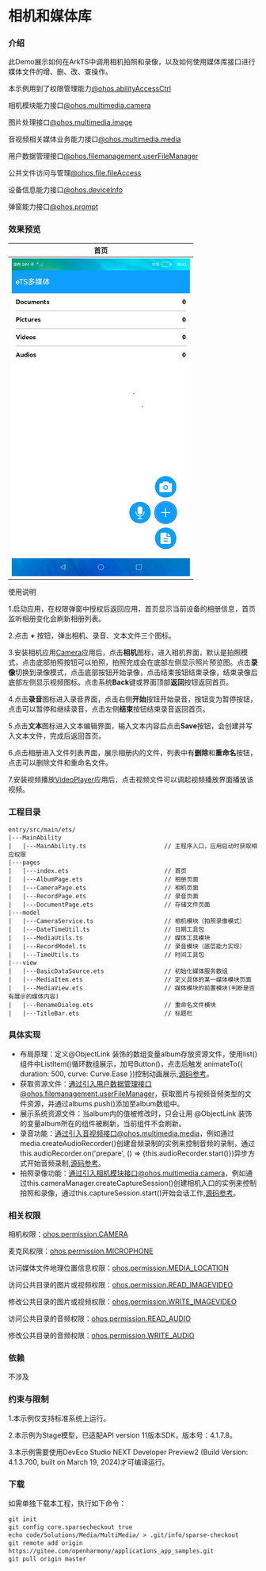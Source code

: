# 相机和媒体库

### 介绍

此Demo展示如何在ArkTS中调用相机拍照和录像，以及如何使用媒体库接口进行媒体文件的增、删、改、查操作。

本示例用到了权限管理能力[@ohos.abilityAccessCtrl](https://gitee.com/openharmony/docs/blob/master/zh-cn/application-dev/reference/apis-ability-kit/js-apis-abilityAccessCtrl.md )

相机模块能力接口[@ohos.multimedia.camera](https://gitee.com/openharmony/docs/blob/master/zh-cn/application-dev/reference/apis-camera-kit/js-apis-camera.md )

图片处理接口[@ohos.multimedia.image](https://gitee.com/openharmony/docs/blob/master/zh-cn/application-dev/reference/apis-image-kit/js-apis-image.md )

音视频相关媒体业务能力接口[@ohos.multimedia.media](https://gitee.com/openharmony/docs/blob/master/zh-cn/application-dev/reference/apis-media-kit/js-apis-media.md )

用户数据管理接口[@ohos.filemanagement.userFileManager](https://gitee.com/openharmony/docs/blob/master/zh-cn/application-dev/reference/apis-core-file-kit/js-apis-userFileManager-sys.md )

公共文件访问与管理[@ohos.file.fileAccess](https://gitee.com/openharmony/docs/blob/master/zh-cn/application-dev/reference/apis-core-file-kit/js-apis-fileAccess-sys.md )

设备信息能力接口[@ohos.deviceInfo](https://gitee.com/openharmony/docs/blob/master/zh-cn/application-dev/reference/apis-basic-services-kit/js-apis-device-info.md )

弹窗能力接口[@ohos.prompt](https://gitee.com/openharmony/docs/blob/master/zh-cn/application-dev/reference/apis/js-apis-prompt.md )

### 效果预览
|首页|
|-------|
|![main](screenshots/devices/main.png)|

使用说明

1.启动应用，在权限弹窗中授权后返回应用，首页显示当前设备的相册信息，首页监听相册变化会刷新相册列表。

2.点击 **+** 按钮，弹出相机、录音、文本文件三个图标。

3.安装相机应用[Camera](lib/CameraPage-1.0.0.hap)应用后，点击**相机**图标，进入相机界面，默认是拍照模式，点击底部拍照按钮可以拍照，拍照完成会在底部左侧显示照片预览图。点击**录像**切换到录像模式，点击底部按钮开始录像，点击结束按钮结束录像，结束录像后底部左侧显示视频图标。点击系统**Back**键或界面顶部**返回**按钮返回首页。

4.点击**录音**图标进入录音界面，点击右侧**开始**按钮开始录音，按钮变为暂停按钮，点击可以暂停和继续录音，点击左侧**结束**按钮结束录音返回首页。

5.点击**文本**图标进入文本编辑界面，输入文本内容后点击**Save**按钮，会创建并写入文本文件，完成后返回首页。

6.点击相册进入文件列表界面，展示相册内的文件，列表中有**删除**和**重命名**按钮，点击可以删除文件和重命名文件。

7.安装视频播放[VideoPlayer](lib/VideoPlayer.hap)应用后，点击视频文件可以调起视频播放界面播放该视频。

### 工程目录
```
entry/src/main/ets/
|---MainAbility
|   |---MainAbility.ts                      // 主程序入口，应用启动时获取相应权限
|---pages
|   |---index.ets                           // 首页
|   |---AlbumPage.ets                       // 相册页面
|   |---CameraPage.ets                      // 相机页面
|   |---RecordPage.ets                      // 录音页面
|   |---DocumentPage.ets                    // 存储文件页面
|---model                                  
|   |---CameraService.ts                    // 相机模块（拍照录像模式）
|   |---DateTimeUtil.ts                     // 日期工具包
|   |---MediaUtils.ts                       // 媒体工具模块
|   |---RecordModel.ts                      // 录音模块（底层能力实现）
|   |---TimeUtils.ts                        // 时间工具包
|---view                                    
|   |---BasicDataSource.ets                 // 初始化媒体服务数组
|   |---MediaItem.ets                       // 定义具体的某一媒体模块页面 
|   |---MediaView.ets                       // 媒体模块的前置模块(判断是否有展示的媒体内容)
|   |---RenameDialog.ets                    // 重命名文件模块 
|   |---TitleBar.ets                        // 标题栏                                                           
```

### 具体实现

* 布局原理：定义@ObjectLink 装饰的数组变量album存放资源文件，使用list()组件中ListItem()循环数组展示，加号Button()，点击后触发 animateTo({ duration: 500, curve: Curve.Ease })控制动画展示,[源码参考](entry/src/main/ets/pages/Index.ets )。
* 获取资源文件：通过引入用户数据管理接口@ohos.filemanagement.userFileManager，获取图片与视频音频类型的文件资源，并通过albums.push()添加至album数组中。
* 展示系统资源文件：当album内的值被修改时，只会让用 @ObjectLink 装饰的变量album所在的组件被刷新，当前组件不会刷新。
* 录音功能：通过引入音视频接口@ohos.multimedia.media，例如通过media.createAudioRecorder()创建音频录制的实例来控制音频的录制，通过this.audioRecorder.on('prepare', () => {this.audioRecorder.start()})异步方式开始音频录制,[源码参考](entry/src/main/ets/model/RecordModel.ts )。
* 拍照录像功能：通过引入相机模块接口@ohos.multimedia.camera，例如通过this.cameraManager.createCaptureSession()创建相机入口的实例来控制拍照和录像，通过this.captureSession.start()开始会话工作,[源码参考](entry/src/main/ets/model/CameraService.ts )。


### 相关权限
相机权限：[ohos.permission.CAMERA](https://gitee.com/openharmony/docs/blob/master/zh-cn/application-dev/security/AccessToken/permissions-for-all.md#ohospermissioncamera )

麦克风权限：[ohos.permission.MICROPHONE](https://gitee.com/openharmony/docs/blob/master/zh-cn/application-dev/security/AccessToken/permissions-for-all.md#ohospermissionmicrophone )

访问媒体文件地理位置信息权限：[ohos.permission.MEDIA_LOCATION](https://gitee.com/openharmony/docs/blob/master/zh-cn/application-dev/security/AccessToken/permissions-for-all.md#ohospermissionmedia_location )

访问公共目录的图片或视频权限：[ohos.permission.READ_IMAGEVIDEO](https://gitee.com/openharmony/docs/blob/master/zh-cn/application-dev/security/AccessToken/permissions-for-system-apps.md#ohospermissionread_imagevideo )

修改公共目录的图片或视频权限：[ohos.permission.WRITE_IMAGEVIDEO](https://gitee.com/openharmony/docs/blob/master/zh-cn/application-dev/security/AccessToken/permissions-for-system-apps.md#ohospermissionwrite_imagevideo )

访问公共目录的音频权限：[ohos.permission.READ_AUDIO](https://gitee.com/openharmony/docs/blob/master/zh-cn/application-dev/security/AccessToken/permissions-for-system-apps.md#ohospermissionread_audio )

修改公共目录的音频权限：[ohos.permission.WRITE_AUDIO](https://gitee.com/openharmony/docs/blob/master/zh-cn/application-dev/security/AccessToken/permissions-for-system-apps.md#ohospermissionwrite_audio )


### 依赖

不涉及

### 约束与限制

1.本示例仅支持标准系统上运行。

2.本示例为Stage模型，已适配API version 11版本SDK，版本号：4.1.7.8。

3.本示例需要使用DevEco Studio NEXT Developer Preview2 (Build Version: 4.1.3.700, built on March 19, 2024)才可编译运行。

### 下载

如需单独下载本工程，执行如下命令：

````
git init
git config core.sparsecheckout true
echo code/Solutions/Media/MultiMedia/ > .git/info/sparse-checkout
git remote add origin https://gitee.com/openharmony/applications_app_samples.git
git pull origin master
````